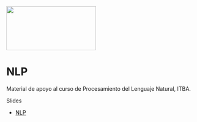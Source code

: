 <a href="url"><img src="https://www.itba.edu.ar/wp-content/uploads/2020/03/Marca-ITBA-Color-ALTA.png" height="115" width="234" ></a>

# NLP
Material de apoyo al curso de Procesamiento del Lenguaje Natural, ITBA. 

Slides
* [NLP](https://docs.google.com/presentation/d/1f2vDZJesUHqn4V8w_C9sRa_pqlFZgayDaJiStkc9zWA/edit?usp=sharing)

